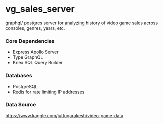# vg_sales_server
graphql/ postgres server for analyzing history of video game sales across consoles, genres, years, etc.

### Core Dependencies
- Express Apollo Server
- Type GraphQL
- Knex SQL Query Builder

### Databases
- PostgreSQL
- Redis for rate limiting IP addresses

### Data Source
https://www.kaggle.com/juttugarakesh/video-game-data
